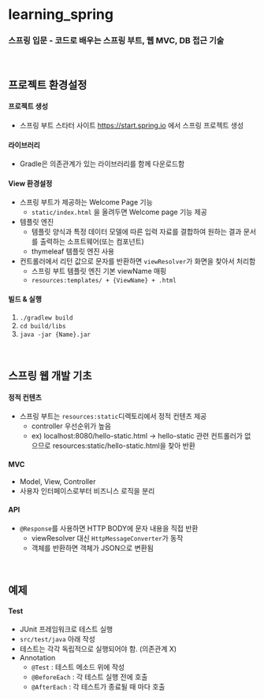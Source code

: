 # learning_spring

### 스프링 입문 - 코드로 배우는 스프링 부트, 웹 MVC, DB 접근 기술

<br/>

## 프로젝트 환경설정
#### 프로젝트 생성
* 스프링 부트 스타터 사이트 <https://start.spring.io> 에서 스프링 프로젝트 생성

#### 라이브러리
* Gradle은 의존관계가 있는 라이브러리를 함께 다운로드함

#### View 환경설정
* 스프링 부트가 제공하는 Welcome Page 기능  
    * `static/index.html` 을 올려두면 Welcome page 기능 제공
* 템플릿 엔진
    * 템플릿 양식과 특정 데이터 모델에 따른 입력 자료를 결합하여 원하는 결과 문서를 출력하는 소프트웨어(또는 컴포넌트)
    * thymeleaf 템플릿 엔진 사용
* 컨트롤러에서 리턴 값으로 문자를 반환하면 `viewResolver`가 화면을 찾아서 처리함
    * 스프링 부트 템플릿 엔진 기본 viewName 매핑
    * `resources:templates/ + {ViewName} + .html`
    
#### 빌드 & 실행
1. `./gradlew build`
1. `cd build/libs`
1. `java -jar {Name}.jar`

<br/>

## 스프링 웹 개발 기초
#### 정적 컨텐츠
* 스프링 부트는 `resources:static`디렉토리에서 정적 컨텐츠 제공
  * controller 우선순위가 높음
  * ex) localhost:8080/hello-static.html -> hello-static 관련 컨트롤러가 없으므로 resources:static/hello-static.html을 찾아 반환
  
#### MVC
* Model, View, Controller
* 사용자 인터페이스로부터 비즈니스 로직을 분리

#### API
* `@Response`를 사용하면 HTTP BODY에 문자 내용을 직접 반환
  * viewResolver 대신  `HttpMessageConverter`가 동작
  * 객체를 반환하면 객체가 JSON으로 변환됨
  
<br/>

## 예제
#### Test
* JUnit 프레임워크로 테스트 실행
* `src/test/java` 아래 작성
* 테스트는 각각 독립적으로 실행되어야 함. (의존관계 X)   
* Annotation
  * `@Test` : 테스트 메소드 위에 작성
  * `@BeforeEach` :  각 테스트 실행 전에 호출
  * `@AfterEach` : 각 테스트가 종료될 때 마다 호출
  
  

